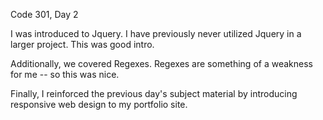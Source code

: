 Code 301, Day 2

I was introduced to Jquery. I have previously never utilized Jquery in a larger project. This was good intro.

Additionally, we covered Regexes. Regexes are something of  a weakness for me -- so this was nice.

Finally, I reinforced the previous day's subject material by introducing responsive web design to my portfolio site.
